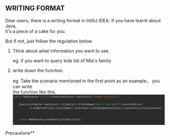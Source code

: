 
## WRITING FORMAT ##

Dear users, there is a writing format in IntlliJ IDEA. If you have learnt about Java,  
it's a piece of a cake for you.  

But if not, just follow the regulation below. 


1. Think about what information you want to see.  

    eg. if you want to query kids list of Mia's family


2. write down the function. 

    eg. Take the scenario mentioned in the first point as an example， you can write  
    the function like this.  
    ![](images/P-1.png)
    



Precautions**
    
    